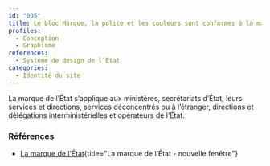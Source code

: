 ```yaml
---
id: "005"
title: Le bloc Marque, la police et les couleurs sont conformes à la marque de l’État.
profiles:
  - Conception
  - Graphisme
references:
  - Système de design de l’État
categories:
  - Identité du site
---
```


La marque de l’État s’applique aux ministères, secrétariats d’État, leurs services et directions, services déconcentrés ou à l’étranger, directions et délégations interministérielles et opérateurs de l’État.

### Références

* [La marque de l’État](https://www.gouvernement.fr/charte/charte-graphique-les-fondamentaux/l-architecture-de-marque-de-l-etat){title="La marque de l’État - nouvelle fenêtre"}

